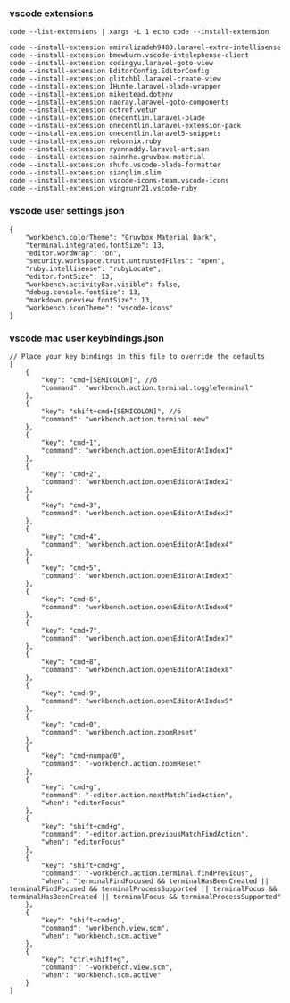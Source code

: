 ### vscode extensions
    code --list-extensions | xargs -L 1 echo code --install-extension
    
    code --install-extension amiralizadeh9480.laravel-extra-intellisense
    code --install-extension bmewburn.vscode-intelephense-client
    code --install-extension codingyu.laravel-goto-view
    code --install-extension EditorConfig.EditorConfig
    code --install-extension glitchbl.laravel-create-view
    code --install-extension IHunte.laravel-blade-wrapper
    code --install-extension mikestead.dotenv
    code --install-extension naoray.laravel-goto-components
    code --install-extension octref.vetur
    code --install-extension onecentlin.laravel-blade
    code --install-extension onecentlin.laravel-extension-pack
    code --install-extension onecentlin.laravel5-snippets
    code --install-extension rebornix.ruby
    code --install-extension ryannaddy.laravel-artisan
    code --install-extension sainnhe.gruvbox-material
    code --install-extension shufo.vscode-blade-formatter
    code --install-extension sianglim.slim
    code --install-extension vscode-icons-team.vscode-icons
    code --install-extension wingrunr21.vscode-ruby
  
### vscode user settings.json
    {
        "workbench.colorTheme": "Gruvbox Material Dark",
        "terminal.integrated.fontSize": 13,
        "editor.wordWrap": "on",
        "security.workspace.trust.untrustedFiles": "open",
        "ruby.intellisense": "rubyLocate",
        "editor.fontSize": 13,
        "workbench.activityBar.visible": false,
        "debug.console.fontSize": 13,
        "markdown.preview.fontSize": 13,
        "workbench.iconTheme": "vscode-icons"
    }

### vscode mac user keybindings.json
    // Place your key bindings in this file to override the defaults
    [
        {
            "key": "cmd+[SEMICOLON]", //ö
            "command": "workbench.action.terminal.toggleTerminal"
        },
        {
            "key": "shift+cmd+[SEMICOLON]", //ö
            "command": "workbench.action.terminal.new"
        },
        {
            "key": "cmd+1",
            "command": "workbench.action.openEditorAtIndex1"
        },
        {
            "key": "cmd+2",
            "command": "workbench.action.openEditorAtIndex2"
        },
        {
            "key": "cmd+3",
            "command": "workbench.action.openEditorAtIndex3"
        },
        {
            "key": "cmd+4",
            "command": "workbench.action.openEditorAtIndex4"
        },
        {
            "key": "cmd+5",
            "command": "workbench.action.openEditorAtIndex5"
        },
        {
            "key": "cmd+6",
            "command": "workbench.action.openEditorAtIndex6"
        },
        {
            "key": "cmd+7",
            "command": "workbench.action.openEditorAtIndex7"
        },
        {
            "key": "cmd+8",
            "command": "workbench.action.openEditorAtIndex8"
        },
        {
            "key": "cmd+9",
            "command": "workbench.action.openEditorAtIndex9"
        },
        {
            "key": "cmd+0",
            "command": "workbench.action.zoomReset"
        },
        {
            "key": "cmd+numpad0",
            "command": "-workbench.action.zoomReset"
        },
        {
            "key": "cmd+g",
            "command": "-editor.action.nextMatchFindAction",
            "when": "editorFocus"
        },
        {
            "key": "shift+cmd+g",
            "command": "-editor.action.previousMatchFindAction",
            "when": "editorFocus"
        },
        {
            "key": "shift+cmd+g",
            "command": "-workbench.action.terminal.findPrevious",
            "when": "terminalFindFocused && terminalHasBeenCreated || terminalFindFocused && terminalProcessSupported || terminalFocus && terminalHasBeenCreated || terminalFocus && terminalProcessSupported"
        },
        {
            "key": "shift+cmd+g",
            "command": "workbench.view.scm",
            "when": "workbench.scm.active"
        },
        {
            "key": "ctrl+shift+g",
            "command": "-workbench.view.scm",
            "when": "workbench.scm.active"
        }
    ]
